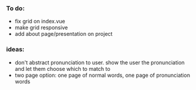### To do:

- fix grid on index.vue
- make grid responsive
- add about page/presentation on project

### ideas:

- don't abstract pronunciation to user. show the user the pronunciation and let them choose which to match to
- two page option: one page of normal words, one page of pronunciation words
